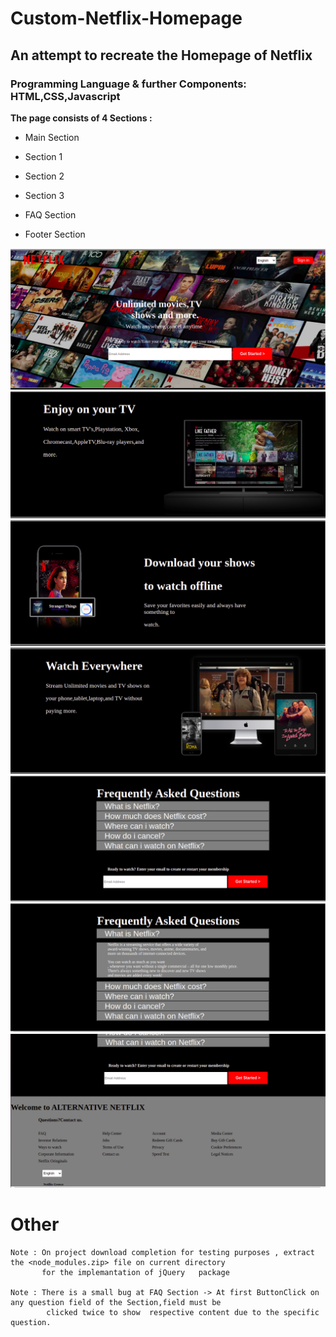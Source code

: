 # Custom-Netflix-Homepage
 ## An attempt to recreate the Homepage of Netflix
  ### Programming Language & further Components:  HTML,CSS,Javascript

**The page consists of 4 Sections :**
			
 * Main Section
		
 * Section 1
		
 * Section 2
		
 * Section 3
		
 * FAQ Section
		
 * Footer Section









![Main section sample ](https://github.com/pagoulid/Custom-Netflix-Homepage/blob/main/Main.png)
![Section 1 sample ](https://github.com/pagoulid/Custom-Netflix-Homepage/blob/main/Sample1.png)
![Section 2 sample ](https://github.com/pagoulid/Custom-Netflix-Homepage/blob/main/Section2.png)
![Section 3 sample ](https://github.com/pagoulid/Custom-Netflix-Homepage/blob/main/Section3.png)
![Section 4 sample ](https://github.com/pagoulid/Custom-Netflix-Homepage/blob/main/Section41.png)
![Section 4 sample ](https://github.com/pagoulid/Custom-Netflix-Homepage/blob/main/Section42.png)
![Footer section sample ](https://github.com/pagoulid/Custom-Netflix-Homepage/blob/main/Footer.png)
		
# Other
	
	Note : On project download completion for testing purposes , extract the <node_modules.zip> file on current directory  
	       for the implemantation of jQuery   package 
	
	Note : There is a small bug at FAQ Section -> At first ButtonClick on any question field of the Section,field must be 
	        clicked twice to show  respective content due to the specific question.
